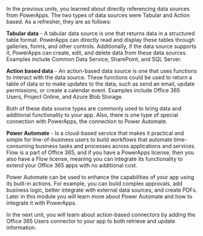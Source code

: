 In the previous units, you learned about directly referencing data sources from PowerApps. The two types of data sources were Tabular and Action based. As a refresher, they are as follows:

**Tabular data** - A tabular data source is one that returns data in a
structured table format. PowerApps can directly read and display these
tables through galleries, forms, and other controls. Additionally, if
the data source supports it, PowerApps can create, edit, and delete data
from these data sources. Examples include Common Data Service, SharePoint, and
SQL Server.

**Action based data** - An action-based data source is one that uses
functions to interact with the data source. These functions could be used to return a table of data or to make updates to the data, such as send an email, update permissions, or create a calendar event. Examples include Office 365 Users, Project Online, and Azure Blob
Storage.

Both of these data source types are commonly used to bring data and
additional functionality to your app. Also, there is one type of special
connection with PowerApps, the connection to Power Automate.

**Power Automate** - Is a cloud-based service that makes it practical and simple for line-of-business users to build workflows that automate time-consuming business tasks and processes across applications and services. Flow is a part of Office 365, and if you have a PowerApps license, then you also have a Flow license, meaning you can integrate its functionality to extend your Office 365 apps with no additional cost. 

Power Automate can be used to enhance the capabilities of your app using its built-in actions. For example, you can build complex approvals, add business logic, better integrate with external data sources, and create PDFs. Later in this module you will learn more about Power Automate and how to integrate it with PowerApps.

In the next unit, you will learn about action-based connectors by adding the Office 365 Users connector to your app to both retrieve and update information.
